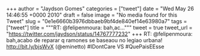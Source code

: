 
+++
author = "Jaydson Gomes"
categories = ["tweet"]
date = "Wed May 26 14:46:55 +0000 2010"
draft = false
image = "No media found for this Tweet"
slug = "0e1e6660b3976dbbaeb9bf4de840ef14e63980a7"
tags = ["tweet"]
title = """RT: @felipenmoura: bah,ac..."""
tweet = true
tweet_url = "https://twitter.com/jaydson/status/14767777232"
+++
RT: @felipenmoura: bah,acabo de reparar q ramones se baseaou no legiao urbana! http://bit.ly/bjsWvX (@eminetto) #IDontCare VS #QuePaisEEsse
